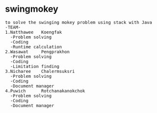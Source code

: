 # swingmokey
<pre>
to solve the swinging mokey problem using stack with Java
-TEAM- 
1.Natthawee   Koengfak            
  -Problem solving
  -Coding
  -Runtime calculation
2.Wasawat     Pengprakhon
  -Problem solving
  -Coding
  -Limitation finding
3.Nicharee    Chalermsuksri
  -Problem solving
  -Coding
  -Document manager
4.Puwich      Rotchanakanokchok 
  -Problem solving
  -Coding
  -Document manager
</pre>
